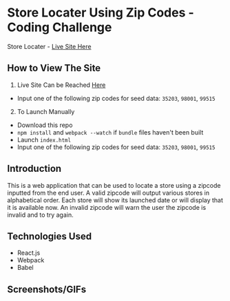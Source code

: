 # Store Locater Using Zip Codes - Coding Challenge

Store Locater - [Live Site Here](https://greenrabite.github.io/store-locator-zip-code/#/)

## How to View The Site
1. Live Site Can be Reached [Here](https://greenrabite.github.io/store-locator-zip-code/#/)
  * Input one of the following zip codes for seed data: `35203`, `98001`, `99515`
2. To Launch Manually
  * Download this repo
  * `npm install` and `webpack --watch` if `bundle` files haven't been built
  * Launch `index.html`
  * Input one of the following zip codes for seed data: `35203`, `98001`, `99515`

## Introduction
This is a web application that can be used to locate a store using a zipcode inputted from the end user. A valid zipcode will output various stores in alphabetical order. Each store will show its launched date or will display that it is available now. An invalid zipcode will warn the user the zipcode is invalid and to try again.

## Technologies Used
* React.js
* Webpack
* Babel

## Screenshots/GIFs
